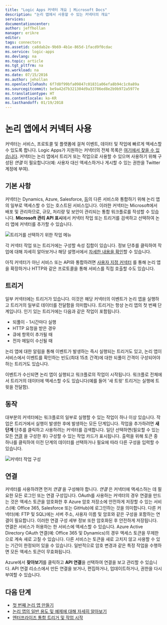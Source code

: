 ```yaml
---
title: "Logic Apps 커넥터 개요 | Microsoft Docs"
description: "논리 앱에서 사용할 수 있는 커넥터의 개요"
services: 
documentationcenter: 
author: jeffhollan
manager: erikre
editor: 
tags: connectors
ms.assetid: ca8dab2e-9b69-4b1e-865d-1facd9f0cdac
ms.service: logic-apps
ms.devlang: na
ms.topic: article
ms.tgt_pltfrm: na
ms.workload: na
ms.date: 07/15/2016
ms.author: jehollan
ms.openlocfilehash: 6f7d8f99bfa09847c01831a06efa8b94c1c0a89a
ms.sourcegitcommit: be9a42d7b321304d9a33786ed8e2b9b972a5977e
ms.translationtype: HT
ms.contentlocale: ko-KR
ms.lasthandoff: 01/19/2018
---
```

# <a name="using-connectors-in-a-logic-app"></a>논리 앱에서 커넥터 사용
커넥터는 서비스, 프로토콜 및 플랫폼에 걸쳐 이벤트, 데이터 및 작업에 빠르게 액세스할 수 있도록 합니다.  Logic Apps가 지원하는 커넥터의 전체 목록은 [여기에서 찾을 수 있습니다](apis-list.md).  커넥터는 논리 앱에서 트리거 또는 작업으로 사용할 수 있으며 사용하기 위해 구성된 *연결* 이 필요합니다(예: 사용자 대신 액세스하거나 게시할 수 있는 권한을 Twitter 계정에 부여).

## <a name="basics"></a>기본 사항
커넥터는 Dynamics, Azure, Salesforce, [등](apis-list.md)의 다른 서비스와 통합하기 위해 논리 앱의 일부로 액세스할 수 있는 호스트된 서비스입니다.  이러한 커넥터는 Microsoft에서 배포 및 관리하므로, 규모, 처리량 및 보안이 관리되는 통합 워크플로를 작성할 수 있습니다.  **Microsoft 관리 API 표시**에서 커넥터 작업 또는 트리거를 검색하고 선택하여 논리 앱에 커넥터를 추가할 수 있습니다.

![트리거를 선택하기 위한 작업 메뉴][1]

각 커넥터 작업 또는 트리거에는 구성할 속성 집합이 있습니다.  정보 단추를 클릭하여 작업에 대해 자세히 알아보거나 해당 설명서에서 [자세한 내용을 확인](apis-list.md)할 수 있습니다.

아직 커넥터가 아닌 서비스 또는 API와 통합하려면 [사용자 지정 커넥터](../logic-apps/logic-apps-create-api-app.md) 를 통해 논리 앱을 확장하거나 HTTP와 같은 프로토콜을 통해 서비스를 직접 호출할 수도 있습니다.

## <a name="triggers"></a>트리거
일부 커넥터에는 트리거가 있습니다. 이것은 해당 커넥터의 이벤트가 논리 앱을 실행하고 트리거의 일부로 데이터를 전달함을 의미합니다.  트리거는 항상 논리 앱의 첫 번째 단계입니다.  인기 있는 트리거에는 다음과 같은 작업이 포함됩니다.

* 되풀이 - 1시간마다 실행
* HTTP 요청을 받은 경우
* 큐에 항목이 추가될 때
* 전자 메일이 수신될 때

논리 앱에 대한 알림을 통해 이벤트가 발생하는 즉시 실행되는 트리거도 있고, 논리 앱이 서비스에서 이벤트를 확인하는 빈도(최대 15초 간격)에 대한 되풀이 간격이 구성되어야 하는 트리거도 있습니다.  

이벤트가 수신되면 논리 앱이 실행되고 워크플로의 작업이 시작됩니다.  워크플로 전체에서 트리거의 데이터에 액세스할 수도 있습니다(예를 들어 '새 트윗' 트리거는 실행에 트윗을 전달함).

## <a name="actions"></a>동작
대부분의 커넥터에는 워크플로의 일부로 실행할 수 있는 작업이 하나 이상 있습니다.  작업은 트리거에서 실행이 발생한 후에 발생하는 모든 단계입니다.  작업을 추가하려면 **새 단계** 단추를 클릭하고 사용하려는 커넥터를 검색합니다.  일단 선택하면(필요할 수 있는 모든 [연결](#connections) 을 구성한 후) 구성할 수 있는 작업 카드가 표시됩니다.  출력을 위해 토큰 중 하나를 클릭하여 이전 단계의 데이터를 선택하거나 필요에 따라 다른 구성을 입력할 수 있습니다.

![커넥터 작업 구성][2]

## <a name="connections"></a>연결
커넥터를 사용하려면 먼저 *연결* 을 구성해야 합니다.  *연결* 은 커넥터에 액세스하는 데 필요한 모든 로그인 또는 연결 구성입니다.  OAuth를 사용하는 커넥터의 경우 연결을 만드는 것은 액세스 토큰을 암호화한 후 Azure 암호 저장소에 안전하게 저장할 수 있는 서비스(예: Office 365, Salesforce 또는 GitHub)에 로그인하는 것을 의미합니다.  다른 커넥터(예: FTP 및 SQL)에는 서버 주소, 사용자 이름 및 암호와 같은 구성을 포함하는 연결이 필요합니다.  이러한 연결 구성 세부 정보 또한 암호화된 후 안전하게 저장됩니다.  연결은 서비스가 허용하는 한 서비스에 액세스할 수 있습니다.  Azure Active Directory OAuth 연결(예: Office 365 및 Dynamics)의 경우 액세스 토큰을 무제한으로 계속 새로 고칠 수 있습니다.  다른 서비스는 토큰을 새로 고치지 않고 사용할 수 있는 기간이 한정되어 있을 수 있습니다.  일반적으로 암호 변경과 같은 특정 작업을 수행하면 모든 액세스 토큰이 무효화됩니다.  

Azure에서 **찾아보기**를 클릭하고 **API 연결**을 선택하여 연결을 보고 관리할 수 있습니다.  API 연결 리소스에서 만든 연결을 보거나, 편집하거나, 업데이트하거나, 권한을 다시 부여할 수 있습니다.

## <a name="next-steps"></a>다음 단계
* [첫 번째 논리 앱 만들기](../logic-apps/quickstart-create-first-logic-app-workflow.md)
* [논리 앱의 일반 용도 및 예제에 대해 자세히 알아보기](../logic-apps/logic-apps-examples-and-scenarios.md)
* [엔터프라이즈 통합 트리거 및 작업 시작](../logic-apps/logic-apps-enterprise-integration-overview.md)

<!--Image References -->
[1]: ./media/connectors-overview/addAction.png
[2]: ./media/connectors-overview/configureAction.png
